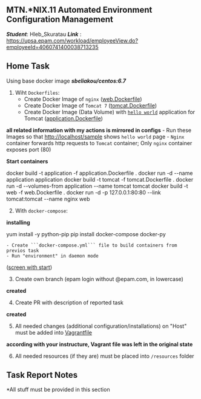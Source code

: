 MTN.*NIX.11 Automated Environment Configuration Management
---

***Student***: Hleb_Skuratau
***Link*** : https://upsa.epam.com/workload/employeeView.do?employeeId=4060741400038713235

Home Task
---

Using base docker image ***sbeliakou/centos:6.7***

1. Wiht ```Dockerfiles```:
    - Create Docker Image of ```nginx``` ([web.Dockerfile](/web.Dockerfile))
    - Create Docker Image of ```Tomcat 7``` ([tomcat.Dockerfile](/tomcat.Dockerfile))
    - Create Docker Image (Data Volume) with [```hello world```](https://tomcat.apache.org/tomcat-7.0-doc/appdev/sample/sample.war) application for Tomcat ([application.Dockerfile](application.Dockerfile))

**all related information with my actions is mirrored in configs**
    - Run these Images so that [http://localhost/sample](/resources/Screenshot-2.png) shows ```hello world``` page
    - ```Nginx``` container forwards http requests to ```Tomcat``` container; Only ```nginx``` container exposes port (80)

**Start containers**

docker build -t application -f application.Dockerfile .
docker run -d --name application application
docker build -t tomcat -f tomcat.Dockerfile .
docker run -d --volumes-from application --name tomcat tomcat
docker build -t web -f web.Dockerfile .
docker run -d -p 127.0.0.1:80:80 --link tomcat:tomcat --name nginx web


2. With ```docker-compose```:

**installing**

yum install -y python-pip
pip install docker-compose docker-py

    - Create ```docker-compose.yml``` file to build containers from previos task
    - Run "environment" in daemon mode
    
([screen with start](/resources/Screenshot.png))

3. Create own branch (epam login without @epam.com, in lowercase)

**created**

4. Create PR with description of reported task

**created**

5. All needed changes (additional configuration/installations) on "Host" must be added into [Vagrantfile](/Vagrantfile)

**according with your instructure, Vagrant file was left in the original state**

6. All needed resources (if they are) must be placed into ```/resources``` folder

Task Report Notes
---
*All stuff must be provided in this section
